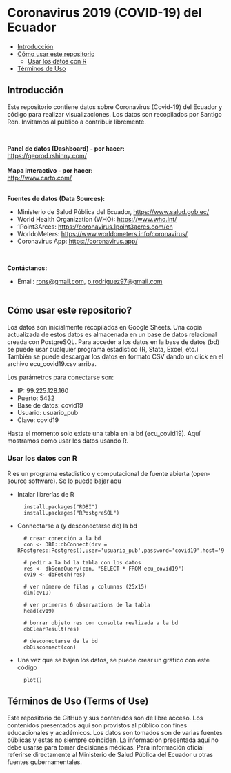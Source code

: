 # Coronavirus 2019 (COVID-19) del Ecuador

-   [Introducción](#introduccion)
-   [Cómo usar este repositorio](#como-usar-este-repositorio)
	-   [Usar los datos con R](#usar-los-datos-con-R)
-   [Términos de Uso](#terminos-de-uso)

## Introducción
Este repositorio contiene datos sobre Coronavirus (Covid-19) del Ecuador y código para realizar visualizaciones. Los datos son recopilados por Santigo Ron. Invitamos al público a contribuir libremente.


<br>

<b>Panel de datos (Dashboard) - por hacer:</b><br>
https://georod.rshinny.com/
<br><br>
<b>Mapa interactivo - por hacer:</b><br>
http://www.carto.com/
<br><br>

<b>Fuentes de datos (Data Sources):</b><br>
* Ministerio de Salud Pública del Ecuador, https://www.salud.gob.ec/ <br>
* World Health Organization (WHO): https://www.who.int/ <br>
* 1Point3Arces: https://coronavirus.1point3acres.com/en
* WorldoMeters: https://www.worldometers.info/coronavirus/
* Coronavirus App: https://coronavirus.app/

<br>

<b>Contáctanos: </b><br>
* Email: rons@gmail.com, p.rodriguez97@gmail.com
<br><br>


## Cómo usar este repositorio?

Los datos son inicialmente recopilados en Google Sheets. Una copia actualizada de estos datos es almacenada en un base de datos relacional creada con PostgreSQL. Para acceder a los datos en la base de datos (bd) se puede usar cualquier programa estadístico (R, Stata, Excel, etc.)  También se puede descargar los datos en formato CSV dando un click en el archivo ecu_covid19.csv arriba.

Los parámetros para conectarse son:

  - IP: 99.225.128.160
  - Puerto: 5432
  - Base de datos: covid19
  - Usuario: usuario_pub
  - Clave: covid19
  
Hasta el momento solo existe una tabla en la bd (ecu_covid19). Aquí mostramos como usar los datos usando R.

### Usar los datos con R
R es un programa estadistico y computacional de fuente abierta (open-source software).  Se lo puede bajar aqu

* Intalar librerías de R


		install.packages("RDBI")
		install.packages("RPostgreSQL")



* Connectarse a (y desconectarse de) la bd
    
		# crear conección a la bd
        con <- DBI::dbConnect(drv = RPostgres::Postgres(),user='usuario_pub',password='covid19',host='99.225.128.160',port=5432,dbname='covid19')

		# pedir a la bd la tabla con los datos
		res <- dbSendQuery(con, "SELECT * FROM ecu_covid19")
		cv19 <- dbFetch(res)
		
		# ver número de filas y columnas (25x15)
		dim(cv19)

		# ver primeras 6 observations de la tabla
		head(cv19)

		# borrar objeto res con consulta realizada a la bd
		dbClearResult(res)

		# desconectarse de la bd
		dbDisconnect(con)


* Una vez que se bajen los datos, se puede crear un gráfico con este código

		plot()

## Términos de Uso (Terms of Use)

Este repositorio de GitHub y sus contenidos son de libre acceso. Los contenidos presentados aquí son provistos al público con fines educacionales y académicos. Los datos son tomados son de varias fuentes públicas y estas no siempre coinciden. La información presentada aquí no debe usarse para tomar decisiones médicas. Para información oficial referirse directamente al Ministerio de Salud Pública del Ecuador u otras fuentes gubernamentales.

